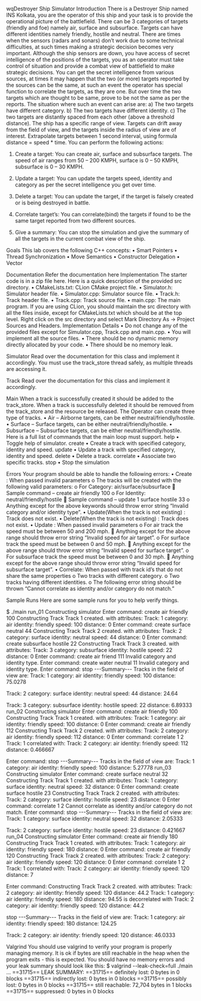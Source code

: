 wqDestroyer Ship Simulator 
Introduction
There is a Destroyer Ship named INS Kolkata, you are the operator of this ship and your task is to provide the operational picture of the battlefield. There can be 3 categories of targets (friendly and foe) namely air, surface and subsurface. Targets can have different identities namely friendly, hostile and neutral.
There are times when the sensors (radars and sonars) don’t work due to some technical difficulties, at such times making a strategic decision becomes very important. Although the ship sensors are down, you have access of secret intelligence of the positions of the targets, you as an operator must take control of situation and provide a combat view of battlefield to make strategic decisions.
You can get the secret intelligence from various sources, at times it may happen that the two (or more) targets reported by the sources can be the same, at such an event the operator has special function to correlate the targets, as they are one.
But over time the two targets which are thought to be same, prove to be not the same as per the reports. The situation where such an event can arise are:
a)	The two targets have different category.
b)	The two targets have different identity.
c)	The two targets are distantly spaced from each other (above a threshold distance).
The ship has a specific range of view.
Targets can drift away from the field of view, and the targets inside the radius of view are of interest.
Extrapolate targets between 1 second interval, using formula distance = speed * time.
 You can perform the following actions:
1.	Create a target: You can create air, surface and subsurface targets. The speed of air ranges from 50 – 200 KMPH, surface is 0 – 50 KMPH, subsurface is 0 – 30 KMPH.

2.	Update a target: You can update the targets speed, identity and category as per the secret intelligence you get over time.

3.	Delete a target: You can update the target, if the target is falsely created or is being destroyed in battle.

4.	Correlate target’s: You can correlate(bind) the targets if found to be the same target reported from two different sources.

5.	Give a summary: You can stop the simulation and give the summary of all the targets in the current combat view of the ship.

Goals
This lab covers the following C++ concepts:
•	Smart Pointers
•	Thread Synchronization
•	Move Semantics
•	Constructor Delegation
•	Vector

Documentation
Refer the documentation here
Implementation
The starter code is in a zip file here.
Here is a quick description of the provided src directory.
•	CMakeLists.txt: CLion CMake project file.
•	Simulator.h: Simulator header file.
•	Simulator.cpp: Simulator source file.
•	Track.h: Track header file.
•	Track.cpp: Track source file.
•	main.cpp: The main program. 
If you are using CLion, you should maintain the src directory with all the files inside, except for CMakeLists.txt which should be at the top level. Right click on the src directory and select Mark Directory As -> Project Sources and Headers.
Implementation Details
•	Do not change any of the provided files except for Simulator.cpp, Track.cpp and main.cpp.
•	You will implement all the source files.
•	There should be no dynamic memory directly allocated by your code.
•	There should be no memory leak.




Simulator
Read over the documentation for this class and implement it accordingly. You must use the track_store thread safely, as multiple threads are accessing it.

Track
Read over the documentation for this class and implement it accordingly.

Main
When a track is successfully created it should be added to the track_store. When a track is successfully deleted it should be removed from the track_store and the resource be released.
The Operator can create three type of tracks.
•	Air – Airborne targets, can be either neutral/friendly/hostile.
•	Surface – Surface targets, can be either neutral/friendly/hostile.
•	Subsurface – Subsurface targets, can be either neutral/friendly/hostile.
Here is a full list of commands that the main loop must support.
help
•	Toggle help of simulator.
create
•	Create a track with specified category, identity and speed.
update
•	Update a track with specified category, identity and speed.
delete
•	Delete a track.
correlate
•	Associate two specific tracks.
stop
•	Stop the simulation

Errors
Your program should be able to handle the following errors:
•	Create : When passed invalid parameters
o	The tracks will be created with the following valid parameters:
o	For Category: air/surface/subsurface
	Sample command – create air friendly 100
o	For Identity: neutral/friendly/hostile
	Sample command – update 1 surface hostile 33
o	Anything except for the above keywords should throw error string “Invalid category and/or identity type”.
•	Update(When the track is not existing) : Track does not exist.
•	Delete(When the track is not existing) : Track does not exist.
•	Update : When passed invalid parameters
o	For air track the speed must be between 50 and 200 mph.
	Anything except for the above range should throw error string “Invalid speed for air target”.
o	For surface track the speed must be between 0 and 50 mph.
	Anything except for the above range should throw error string “Invalid speed for surface target”.
o	For subsurface track the speed must be between 0 and 30 mph.
	Anything except for the above range should throw error string “Invalid speed for subsurface target”.
•	Correlate: When passed with track id’s that do not share the same properties
o	Two tracks with different category.
o	Two tracks having different identities.
o	The following error string should be thrown “Cannot correlate as identity and/or category do not match.”









Sample Runs
Here are some sample runs for you to help verify things.

$ ./main 
run_01
Constructing simulator
Enter command:
create air friendly 100
Constructing Track
Track 1 created.
with attributes:
Track: 1
        category: air
        identity: friendly
        speed: 100
        distance: 0
Enter command:
create surface neutral 44
Constructing Track
Track 2 created.
with attributes:
Track: 2
        category: surface
        identity: neutral
        speed: 44
        distance: 0
Enter command:
create subsurface hostile 22
Constructing Track
Track 3 created.
with attributes:
Track: 3
        category: subsurface
        identity: hostile
        speed: 22
        distance: 0
Enter command:
create air friend 111
Invalid category and identity type.
Enter command:
create water neutral 11
Invalid category and identity type.
Enter command:
stop
---Summary---
Tracks in the field of view are:
Track: 1
        category: air
        identity: friendly
        speed: 100
        distance: 75.0278

Track: 2
        category: surface
        identity: neutral
        speed: 44
        distance: 24.64

Track: 3
        category: subsurface
        identity: hostile
        speed: 22
        distance: 6.89333
run_02
Constructing simulator
Enter command:
create air friendly 100
Constructing Track
Track 1 created.
with attributes:
Track: 1
        category: air
        identity: friendly
        speed: 100
        distance: 0
Enter command:
create air friendly 112
Constructing Track
Track 2 created.
with attributes:
Track: 2
        category: air
        identity: friendly
        speed: 112
        distance: 0
Enter command:
correlate 1 2
Track: 1 correlated with: Track: 2
        category: air
        identity: friendly
        speed: 112
        distance: 0.466667

Enter command:
stop
---Summary---
Tracks in the field of view are:
Track: 1
        category: air
        identity: friendly
        speed: 100
        distance: 5.27778
run_03
Constructing simulator
Enter command:
create surface neutral 32
Constructing Track
Track 1 created.
with attributes:
Track: 1
        category: surface
        identity: neutral
        speed: 32
        distance: 0
Enter command:
create surface hostile 23
Constructing Track
Track 2 created.
with attributes:
Track: 2
        category: surface
        identity: hostile
        speed: 23
        distance: 0
Enter command:
correlate 1 2
Cannot correlate as identity and/or category do not match.
Enter command:
stop
---Summary---
Tracks in the field of view are:
Track: 1
        category: surface
        identity: neutral
        speed: 32
        distance: 2.05333

Track: 2
        category: surface
        identity: hostile
        speed: 23
        distance: 0.421667
run_04
Constructing simulator
Enter command:
create air friendly 180
Constructing Track
Track 1 created.
with attributes:
Track: 1
        category: air
        identity: friendly
        speed: 180
        distance: 0
Enter command:
create air friendly 120
Constructing Track
Track 2 created.
with attributes:
Track: 2
        category: air
        identity: friendly
        speed: 120
        distance: 0
Enter command:
correlate 1 2
Track: 1 correlated with: Track: 2
        category: air
        identity: friendly
        speed: 120
        distance: 7

Enter command:
Constructing Track
Track 2 created.
with attributes:
Track: 2
        category: air
        identity: friendly
        speed: 120
        distance: 44.2
Track: 1
        category: air
        identity: friendly
        speed: 180
        distance: 94.55
 is decorrelated with Track: 2
        category: air
        identity: friendly
        speed: 120
        distance: 44.2

stop
---Summary---
Tracks in the field of view are:
Track: 1
        category: air
        identity: friendly
        speed: 180
        distance: 124.25

Track: 2
        category: air
        identity: friendly
        speed: 120
        distance: 46.0333

Valgrind
You should use valgrind to verify your program is properly managing memory. It is ok if bytes are still reachable in the heap when the program exits - this is expected. You should have no memory errors and your leak summary should look like this:
    $ valgrind --leak-check=full ./main
    ...
==31715== LEAK SUMMARY:
==31715==    definitely lost: 0 bytes in 0 blocks
==31715==    indirectly lost: 0 bytes in 0 blocks
==31715==      possibly lost: 0 bytes in 0 blocks
==31715==    still reachable: 72,704 bytes in 1 blocks
==31715==         suppressed: 0 bytes in 0 blocks






